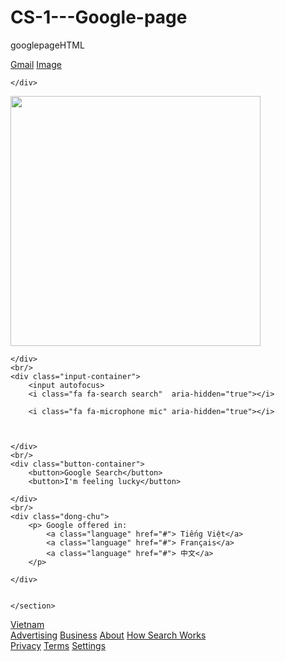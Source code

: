 # CS-1---Google-page
googlepageHTML
<!DOCTYPE html>
<html lang="en">
<head>
    <meta charset="UTF-8">
    <meta name="viewport" content="width=device-width, initial-scale=1.0">
    <title>Document</title>
    <link rel="stylesheet" href="style.css">
    <link
  rel="stylesheet"
  crossorigin="anonymous"
  href="https://use.fontawesome.com/releases/v5.6.3/css/all.css"
  integrity="sha384-UHRtZLI+pbxtHCWp1t77Bi1L4ZtiqrqD80Kn4Z8NTSRyMA2Fd33n5dQ8lWUE00s/"
/>
</head>
<body>
<nav>
    <div class="nav-style">
        <a href="#" class="menu-style">Gmail</a>
        <a href="#" class="menu-style">Image</a>
        <i class="fas fa-bars"></i>
        <i class="far fa-address-card"></i>

    </div>
</nav>

<section>
    <div class="google-pic">
        <img src="https://www.google.com/images/branding/googlelogo/2x/googlelogo_color_272x92dp.png" height="auto" width=400px cursor="pointer">
        
    </div>
    <br/>
    <div class="input-container">
        <input autofocus>
        <i class="fa fa-search search"  aria-hidden="true"></i>

        <i class="fa fa-microphone mic" aria-hidden="true"></i>

        

    </div>
    <br/>
    <div class="button-container">
        <button>Google Search</button>
        <button>I'm feeling lucky</button>

    </div>
    <br/>
    <div class="dong-chu">
        <p> Google offered in: 
            <a class="language" href="#"> Tiếng Việt</a>
            <a class="language" href="#"> Français</a>
            <a class="language" href="#"> 中文</a>
        </p>

    </div>


    </section>
    


</section>

<footer>
    <div><a href="#">Vietnam</a></div>
    <div class="second">
      <div class="left">
        <a href="#">Advertising</a>
        <a href="#">Business</a>
        <a href="#">About</a>
        <a href="#">How Search Works</a>
      </div>
      <div class="right">
        <a href="#">Privacy</a>
        <a href="#">Terms</a>
        <a href="#">Settings</a>
      </div>
    </div>
</footer>
</body>
</html>
